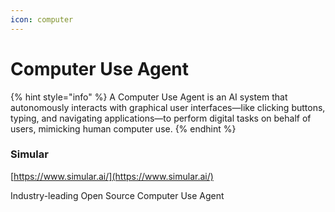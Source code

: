 ```yaml
---
icon: computer
---
```


# Computer Use Agent

{% hint style="info" %}
A Computer Use Agent is an AI system that autonomously interacts with graphical user interfaces—like clicking buttons, typing, and navigating applications—to perform digital tasks on behalf of users, mimicking human computer use.
{% endhint %}

### Simular

[https://www.simular.ai/](https://www.simular.ai/)

Industry-leading Open Source Computer Use Agent




